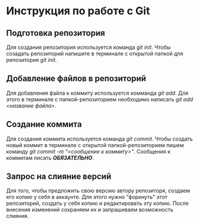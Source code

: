 # Инструкция по работе с Git

## Подготовка репозитория
Для создания репозитория используется команда *git init*. Чтобы созадать репозиторий напишите в терминале с открытой папкой для репозитория *git init*.

## Добавление файлов в репозиторий

Для добавления файла к коммиту используется комманда *git add*. Для этого в терминале с папкой-репозиторием необходимо написать *git add <название файла>*.

## Создание коммита
Для создания коммита используется команда *git commit*. Чтобы создать новый коммит в терминале с открытой папкой-репозиторием пишем команду *git commit -m "<сообщение к коммиту>"*. Сообщения к коммитам писать ***ОБЯЗАТЕЛЬНО***.

## Запрос на слияние версий ##

Для того, чтобы предложить свою версию автору репозиторя, создаем его копию у себя в аккаунте. Для этого нужно "форкнуть" этот репозиторий, создать у себя копию и редактировать эту копию.
После внесения изменений сохраняем их и запрашиваем возможность слияния.

